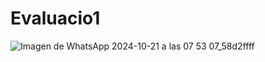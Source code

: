 # Evaluacio1
![Imagen de WhatsApp 2024-10-21 a las 07 53 07_58d2ffff](https://github.com/user-attachments/assets/46059cda-8bb1-4299-a9e2-9202b34ae8fa) 

